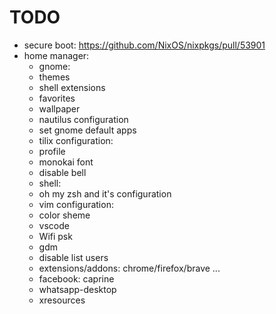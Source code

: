 # TODO

* secure boot: https://github.com/NixOS/nixpkgs/pull/53901
* home manager:
  * gnome:
   - themes
   - shell extensions
   - favorites
   - wallpaper
   - nautilus configuration
   - set gnome default apps
  * tilix configuration:
   - profile
   - monokai font
   - disable bell
  * shell:
   - oh my zsh and it's configuration
  * vim configuration:
   - color sheme
  * vscode
  * Wifi psk
  * gdm
   - disable list users
  * extensions/addons: chrome/firefox/brave ...
  * facebook: caprine
  * whatsapp-desktop
  * xresources
